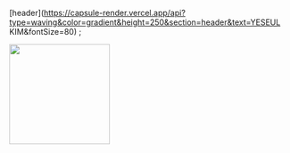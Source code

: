 [header](https://capsule-render.vercel.app/api?type=waving&color=gradient&height=250&section=header&text=YESEUL KIM&fontSize=80)
;

<a href="https://github.com/imysh578"><img align="center" style="height:180px" src="https://github-readme-stats.vercel.app/api/top-langs/?username=yk170901&layout=compact&theme=nord&hide_border=true" /></a>
